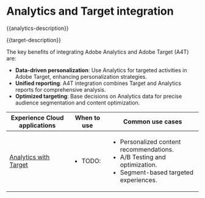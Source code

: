 ---
---

# Analytics and Target integration

{{analytics-description}}

{{target-description}}

The key benefits of integrating Adobe Analytics and Adobe Target (A4T) are:

+ **Data-driven personalization**: Use Analytics for targeted activities in Adobe Target, enhancing personalization strategies.
+ **Unified reporting**: A4T integration combines Target and Analytics reports for comprehensive analysis.
+ **Optimized targeting**: Base decisions on Analytics data for precise audience segmentation and content optimization.

<table>
    <thead>
            <tr>
                <th>Experience Cloud applications</th>
                <th>When to use</th>
                <th>Common use cases</th>
            </tr>
    </thead>
    <tbody>
        <tr>
            <td><a href="../../integrations/tutorials/analytics-target/analytics-target.md" target="_blank" rel="noreferrer">Analytics with Target</a></td>
            <td>
                <ul>
                    <li>TODO: </li>
                </ul>
            </td>
            <td>
                <ul>
                    <li>Personalized content recommendations.</li>
                    <li>A/B Testing and optimization.</li>
                    <li>Segment-based targeted experiences.</li>
                </ul>
            </td>
        </tr>
    </tbody>
</table>

